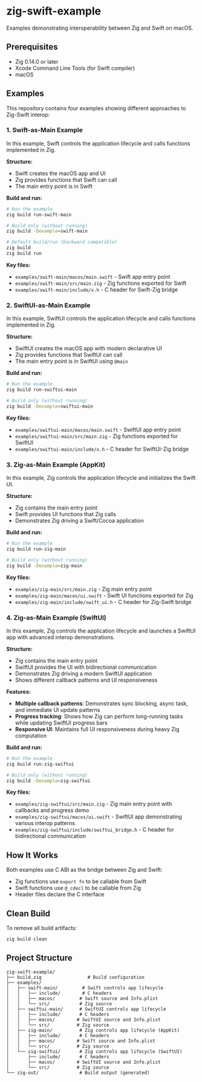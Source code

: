 # zig-swift-example

Examples demonstrating interoperability between Zig and Swift on macOS.

## Prerequisites

- Zig 0.14.0 or later
- Xcode Command Line Tools (for Swift compiler)
- macOS

## Examples

This repository contains four examples showing different approaches to Zig-Swift interop:

### 1. Swift-as-Main Example

In this example, Swift controls the application lifecycle and calls functions implemented in Zig.

**Structure:**
- Swift creates the macOS app and UI
- Zig provides functions that Swift can call
- The main entry point is in Swift

**Build and run:**
```bash
# Run the example
zig build run-swift-main

# Build only (without running)
zig build -Dexample=swift-main

# Default build/run (backward compatible)
zig build
zig build run
```

**Key files:**
- `examples/swift-main/macos/main.swift` - Swift app entry point
- `examples/swift-main/src/main.zig` - Zig functions exported for Swift
- `examples/swift-main/include/x.h` - C header for Swift-Zig bridge

### 2. SwiftUI-as-Main Example

In this example, SwiftUI controls the application lifecycle and calls functions implemented in Zig.

**Structure:**
- SwiftUI creates the macOS app with modern declarative UI
- Zig provides functions that SwiftUI can call
- The main entry point is in SwiftUI using `@main`

**Build and run:**
```bash
# Run the example
zig build run-swiftui-main

# Build only (without running)
zig build -Dexample=swiftui-main
```

**Key files:**
- `examples/swiftui-main/macos/main.swift` - SwiftUI app entry point
- `examples/swiftui-main/src/main.zig` - Zig functions exported for SwiftUI
- `examples/swiftui-main/include/x.h` - C header for SwiftUI-Zig bridge

### 3. Zig-as-Main Example (AppKit)

In this example, Zig controls the application lifecycle and initializes the Swift UI.

**Structure:**
- Zig contains the main entry point
- Swift provides UI functions that Zig calls
- Demonstrates Zig driving a Swift/Cocoa application

**Build and run:**
```bash
# Run the example
zig build run-zig-main

# Build only (without running)
zig build -Dexample=zig-main
```

**Key files:**
- `examples/zig-main/src/main.zig` - Zig main entry point
- `examples/zig-main/macos/ui.swift` - Swift UI functions exported for Zig
- `examples/zig-main/include/swift_ui.h` - C header for Zig-Swift bridge

### 4. Zig-as-Main Example (SwiftUI)

In this example, Zig controls the application lifecycle and launches a SwiftUI app with advanced interop demonstrations.

**Structure:**
- Zig contains the main entry point
- SwiftUI provides the UI with bidirectional communication
- Demonstrates Zig driving a modern SwiftUI application
- Shows different callback patterns and UI responsiveness

**Features:**
- **Multiple callback patterns**: Demonstrates sync blocking, async task, and immediate UI update patterns
- **Progress tracking**: Shows how Zig can perform long-running tasks while updating SwiftUI progress bars
- **Responsive UI**: Maintains full UI responsiveness during heavy Zig computation

**Build and run:**
```bash
# Run the example
zig build run-zig-swiftui

# Build only (without running)
zig build -Dexample=zig-swiftui
```

**Key files:**
- `examples/zig-swiftui/src/main.zig` - Zig main entry point with callbacks and progress demo
- `examples/zig-swiftui/macos/ui.swift` - SwiftUI app demonstrating various interop patterns
- `examples/zig-swiftui/include/swiftui_bridge.h` - C header for bidirectional communication

## How It Works

Both examples use C ABI as the bridge between Zig and Swift:
- Zig functions use `export fn` to be callable from Swift
- Swift functions use `@_cdecl` to be callable from Zig
- Header files declare the C interface

## Clean Build

To remove all build artifacts:
```bash
zig build clean
```

## Project Structure

```
zig-swift-example/
├── build.zig                 # Build configuration
├── examples/
│   ├── swift-main/         # Swift controls app lifecycle
│   │   ├── include/        # C headers
│   │   ├── macos/         # Swift source and Info.plist
│   │   └── src/           # Zig source
│   ├── swiftui-main/      # SwiftUI controls app lifecycle
│   │   ├── include/       # C headers
│   │   ├── macos/        # SwiftUI source and Info.plist
│   │   └── src/          # Zig source
│   ├── zig-main/          # Zig controls app lifecycle (AppKit)
│   │   ├── include/       # C headers
│   │   ├── macos/        # Swift source and Info.plist
│   │   └── src/          # Zig source
│   └── zig-swiftui/       # Zig controls app lifecycle (SwiftUI)
│       ├── include/       # C headers
│       ├── macos/        # SwiftUI source and Info.plist
│       └── src/          # Zig source
└── zig-out/               # Build output (generated)
```